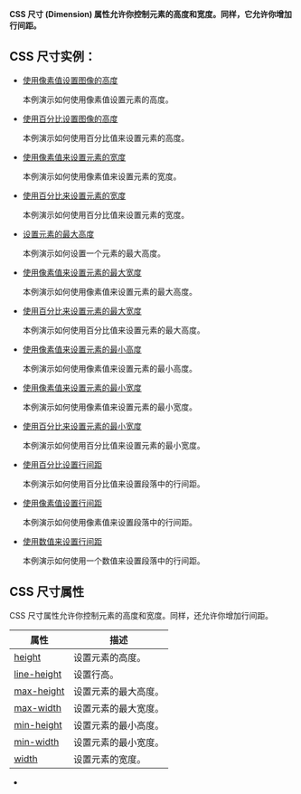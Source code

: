 **CSS 尺寸 (Dimension) 属性允许你控制元素的高度和宽度。同样，它允许你增加行间距。**

## CSS 尺寸实例：

- [使用像素值设置图像的高度](http://www.w3school.com.cn/tiy/t.asp?f=csse_dim_height)

  本例演示如何使用像素值设置元素的高度。

- [使用百分比设置图像的高度](http://www.w3school.com.cn/tiy/t.asp?f=csse_dim_height_percent)

  本例演示如何使用百分比值来设置元素的高度。

- [使用像素值来设置元素的宽度](http://www.w3school.com.cn/tiy/t.asp?f=csse_dim_width)

  本例演示如何使用像素值来设置元素的宽度。

- [使用百分比来设置元素的宽度](http://www.w3school.com.cn/tiy/t.asp?f=csse_dim_width_percent)

  本例演示如何使用百分比值来设置元素的宽度。

- [设置元素的最大高度](http://www.w3school.com.cn/tiy/t.asp?f=csse_dim_max-height)

  本例演示如何设置一个元素的最大高度。

- [使用像素值来设置元素的最大宽度](http://www.w3school.com.cn/tiy/t.asp?f=csse_dim_max-width)

  本例演示如何使用像素值来设置元素的最大高度。

- [使用百分比来设置元素的最大宽度](http://www.w3school.com.cn/tiy/t.asp?f=csse_dim_max-width_percent)

  本例演示如何使用百分比值来设置元素的最大高度。

- [使用像素值来设置元素的最小高度](http://www.w3school.com.cn/tiy/t.asp?f=csse_dim_min-height)

  本例演示如何使用像素值来设置元素的最小高度。

- [使用像素值来设置元素的最小宽度](http://www.w3school.com.cn/tiy/t.asp?f=csse_dim_min-width)

  本例演示如何使用像素值来设置元素的最小宽度。

- [使用百分比来设置元素的最小宽度](http://www.w3school.com.cn/tiy/t.asp?f=csse_dim_min-width_percent)

  本例演示如何使用百分比值来设置元素的最小宽度。

- [使用百分比设置行间距](http://www.w3school.com.cn/tiy/t.asp?f=csse_dim_line-height_percent)

  本例演示如何使用百分比值来设置段落中的行间距。

- [使用像素值设置行间距](http://www.w3school.com.cn/tiy/t.asp?f=csse_dim_line-height_pixel)

  本例演示如何使用像素值来设置段落中的行间距。

- [使用数值来设置行间距](http://www.w3school.com.cn/tiy/t.asp?f=csse_dim_line-height_number)

  本例演示如何使用一个数值来设置段落中的行间距。

## CSS 尺寸属性

CSS 尺寸属性允许你控制元素的高度和宽度。同样，还允许你增加行间距。

| 属性                                                         | 描述                 |
| ------------------------------------------------------------ | -------------------- |
| [height](http://www.w3school.com.cn/cssref/pr_dim_height.asp) | 设置元素的高度。     |
| [line-height](http://www.w3school.com.cn/cssref/pr_dim_line-height.asp) | 设置行高。           |
| [max-height](http://www.w3school.com.cn/cssref/pr_dim_max-height.asp) | 设置元素的最大高度。 |
| [max-width](http://www.w3school.com.cn/cssref/pr_dim_max-width.asp) | 设置元素的最大宽度。 |
| [min-height](http://www.w3school.com.cn/cssref/pr_dim_min-height.asp) | 设置元素的最小高度。 |
| [min-width](http://www.w3school.com.cn/cssref/pr_dim_min-width.asp) | 设置元素的最小宽度。 |
| [width](http://www.w3school.com.cn/cssref/pr_dim_width.asp)  | 设置元素的宽度。     |

- 